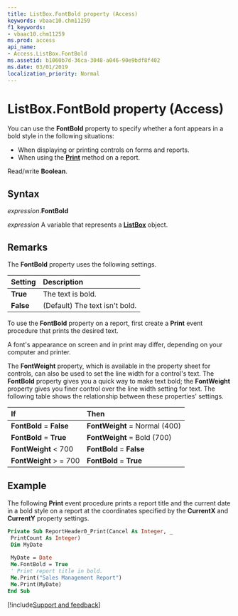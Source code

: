 ```yaml
---
title: ListBox.FontBold property (Access)
keywords: vbaac10.chm11259
f1_keywords:
- vbaac10.chm11259
ms.prod: access
api_name:
- Access.ListBox.FontBold
ms.assetid: b1060b7d-36ca-3048-a046-90e9bdf8f402
ms.date: 03/01/2019
localization_priority: Normal
---
```



# ListBox.FontBold property (Access)

You can use the **FontBold** property to specify whether a font appears in a bold style in the following situations:

- When displaying or printing controls on forms and reports.   
- When using the **[Print](Access.Report.Print.md)** method on a report.
    
Read/write **Boolean**.

## Syntax

_expression_.**FontBold**

_expression_ A variable that represents a **[ListBox](Access.ListBox.md)** object.


## Remarks

The **FontBold** property uses the following settings.

|Setting|Description|
|:-----|:-----|
|**True**|The text is bold.|
|**False**|(Default) The text isn't bold.|

To use the **FontBold** property on a report, first create a **Print** event procedure that prints the desired text.

A font's appearance on screen and in print may differ, depending on your computer and printer.

The **FontWeight** property, which is available in the property sheet for controls, can also be used to set the line width for a control's text. The **FontBold** property gives you a quick way to make text bold; the **FontWeight** property gives you finer control over the line width setting for text. The following table shows the relationship between these properties' settings.

|If|Then|
|:-----|:-----|
|**FontBold** = **False**|**FontWeight** = Normal (400)|
|**FontBold** = **True**|**FontWeight** = Bold (700)|
|**FontWeight** < 700|**FontBold** = **False**|
|**FontWeight** > = 700|**FontBold** = **True**|

## Example

The following **Print** event procedure prints a report title and the current date in a bold style on a report at the coordinates specified by the **CurrentX** and **CurrentY** property settings.


```vb
Private Sub ReportHeader0_Print(Cancel As Integer, _ 
 PrintCount As Integer) 
 Dim MyDate 
 
 MyDate = Date 
 Me.FontBold = True 
 ' Print report title in bold. 
 Me.Print("Sales Management Report") 
 Me.Print(MyDate) 
End Sub
```


[!include[Support and feedback](~/includes/feedback-boilerplate.md)]